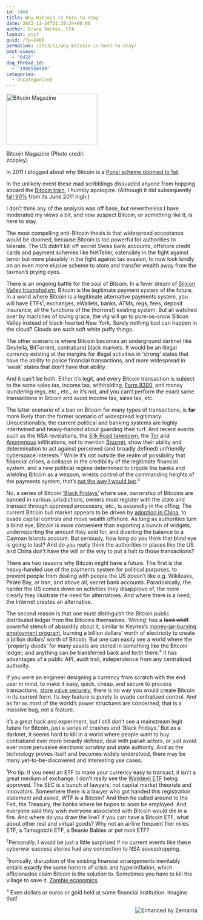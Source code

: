 ```yaml
---
id: 2468
title: Why Bitcoin is here to stay
date: 2013-11-24T21:38:24+00:00
author: Druce Vertes, CFA
layout: post
guid: /?p=2468
permalink: /2013/11/why-bitcoin-is-here-to-stay/
post-views:
  - "6428"
dsq_thread_id:
  - "1996550480"
categories:
  - Uncategorized
---
```

<div style="width: 250px" class="wp-caption alignright">
  <a href="http://www.flickr.com/photos/22823034@N00/7297820998" target="_blank"><img class="zemanta-img-inserted zemanta-img-configured" title="Bitcoin Magazine" alt="Bitcoin Magazine" src="http://farm8.static.flickr.com/7082/7297820998_d94789a144_m.jpg" width="240" height="135" /></a>
  
  <p class="wp-caption-text">
    Bitcoin Magazine (Photo credit: zcopley)
  </p>
</div>

In 2011 I blogged about why Bitcoin is a [Ponzi scheme doomed to fail](/2011/06/the-great-bitcoin-robbery/).

In the unlikely event these mad scribblings dissuaded anyone from hopping aboard the [Bitcoin train](http://bitcoincharts.com/charts/mtgoxUSD#rg730zczsg2011-11-26zeg2013-11-25ztgSzm1g10zm2g25), I humbly apologize. (Although it did subsequently [fall 90%](http://mobilemarketingandtechnology.com/2011/10/19/bitcoin-value-drops-90/) from its June 2011 high.)

I don’t think any of the analysis was off base, but nevertheless I have moderated my views a bit, and now suspect Bitcoin, or something like it, is here to stay.  
<!--more-->

  
The most compelling anti-Bitcoin thesis is that widespread acceptance would be doomed, because Bitcoin is too powerful for authorities to tolerate. The US didn’t kill off secret Swiss bank accounts, offshore credit cards and payment schemes like NetTeller, ostensibly in the fight against terror but more plausibly in the fight against tax evasion, to now look kindly on an even more elusive scheme to store and transfer wealth away from the taxman’s prying eyes.

There is an ongoing battle for the soul of Bitcoin. In a fever dream of [Silicon Valley triumphalism](http://startupboy.com/2013/11/07/bitcoin-the-internet-of-money/), Bitcoin is the legitimate payment system of the future. In a world where Bitcoin is a legitimate alternative payments system, you will have ETFs<sup><small>1</small></sup>, exchanges, eWallets, banks, ATMs, regs, fees, deposit insurance, all the functions of the (horrors!) existing system. But all watched over by machines of loving grace, the vig will go to pure-as-snow Silicon Valley instead of black-hearted New York. Surely nothing bad can happen in the cloud? Clouds are such soft white puffy things.

The other scenario is where Bitcoin becomes an underground darknet like Gnutella, BitTorrent, contraband black markets. It would be an illegal currency existing at the margins for illegal activities in ‘strong’ states that have the ability to police financial transactions, and more widespread in ‘weak’ states that don’t have that ability.

And it can’t be both. Either it’s legit, and every Bitcoin transaction is subject to the same sales tax, income tax, withholding, [Form 8300](http://www.fi-magazine.com/channel/compliance/article/story/2007/02/understanding-the-pesky-form-8300.aspx), anti money laundering regs, etc., etc., or it’s not, and you can’t perform the exact same transactions in Bitcoin and avoid income tax, sales tax, etc.

The latter scenario of a ban on Bitcoin for many types of transactions, is **far** more likely than the former scenario of widespread legitimacy. Unquestionably, the current political and banking systems are highly intertwined and heavy-handed about guarding their turf. And recent events such as the NSA revelations, the [Silk Road takedown](http://www.reuters.com/article/2013/10/02/crime-silkroad-raid-idUSL1N0HS12C20131002), the [Tor](http://www.wired.com/threatlevel/2013/09/freedom-hosting-fbi/) and [Anonymous](http://arstechnica.com/tech-policy/2013/08/fbi-still-needs-hector-sabu-monsegur-sentencing-delayed-again/) infiltrations, not to mention [Stuxnet](http://www.foreignpolicy.com/articles/2013/11/19/stuxnets_secret_twin_iran_nukes_cyber_attack), show their ability and determination to act against perceived (and broadly defined) unfriendly cyberspace interests.<sup><small>2</small></sup> While it’s not outside the realm of possibility that financial crises, a collapse in the credibility of the legitimate financial system, and a new political regime determined to cripple the banks and wielding Bitcoin as a weapon, wrests control of the commanding heights of the payments system, that’s [not the way I would bet](http://www.brainyquote.com/quotes/quotes/d/damonrunyo127472.html).<sup><small>3</small></sup>

No, a series of Bitcoin [‘Black Fridays’](http://www.pokernews.com/news/2012/04/the-black-friday-timeline-one-year-without-online-poker-12445.htm) where use, ownership of Bitcoins are banned in various jurisdictions, owners must register with the state and transact through approved processors, etc., is assuredly in the offing. The current Bitcoin bull market appears to be driven by [adoption in China](http://bits.blogs.nytimes.com/2013/11/19/mapping-bitcoin/?_r=0), to evade capital controls and move wealth offshore. As long as authorities turn a blind eye, Bitcoin is more convenient than exporting a bunch of widgets, underreporting the amount they sold for, and diverting the balance to a Cayman Islands account. But seriously, how long do you think that blind eye is going to last? And do you really think the authorities in places like the US and China don’t have the will or the way to put a halt to those transactions?

There are two reasons why Bitcoin might have a future. The first is the heavy-handed use of the payments system for political purposes, to prevent people from dealing with people the US doesn’t like e.g. Wikileaks, Pirate Bay, or Iran, and above all, secret bank accounts. Paradoxically, the harder the US comes down on activities they disapprove of, the more clearly they illustrate the need for alternatives. And where there is a need, the Internet creates an alternative.

The second reason is that one must distinguish the Bitcoin public distributed ledger from the Bitcoins themselves. ‘Mining’ has a <strike>faint whiff</strike> powerful stench of absurdity about it, similar to Keynes’s [money-jar-burying employment program](http://delong.typepad.com/sdj/2011/08/paul-krugman-reminds-us-of-the-context-of-keyness-bury-banknotes-in-the-ground-and-dig-them-up-discussion.html), burning a billion dollars’ worth of electricity to create a billion dollars’ worth of Bitcoin. But one can easily see a world where the ‘property deeds’ for many assets are stored in something like the Bitcoin ledger, and anything can be transferred back and forth there.<sup><small>4</small></sup> It has advantages of a public API, audit trail, independence from any centralized authority.

If you were an engineer designing a currency from scratch with the end user in mind, to make it easy, quick, cheap, and secure to process transactions, [store value securely](http://www.theguardian.com/technology/2013/nov/27/hard-drive-bitcoin-landfill-site), there is no way you would create Bitcoin in its current form. Its key feature is purely to evade centralized control. And as far as most of the world’s power structures are concerned, that is a massive bug, not a feature.

It’s a great hack and experiment, but I still don’t see a mainstream legit future for Bitcoin, just a series of crashes and ‘Black Fridays.’ But as a darknet, it seems hard to kill in a world where people want to buy contraband ever more broadly defined, deal with pariah actors, or just avoid ever more pervasive electronic scrutiny and state authority. And as the technology proves itself and becomes widely understood, there may be many yet-to-be-discovered and interesting use cases.

<sup><small>1</small></sup>Pro tip: if you need an ETF to make your currency easy to transact, it isn’t a great medium of exchange. I don’t really see the [Winklevii ETF](http://www.sec.gov/Archives/edgar/data/1579346/000119312513279830/d562329ds1.htm) being approved. The SEC is a bunch of lawyers, not capital market theorists and innovators. Somewhere there is a lawyer who got handed this registration statement and asked, WTF is a Bitcoin? And then he called around to the Fed, the Treasury, the banks where he hopes to soon be employed. And everyone said they wish everyone associated with Bitcoin would die in a fire. And where do you draw the line? If you can have a Bitcoin ETF, what about other real and virtual goods? Why not an airline frequent flier miles ETF, a Tamagotchi ETF, a Beanie Babies or pet rock ETF?

<sup><small>2</small></sup>Personally, I would be just a little surprised if no current events like these cyberwar success stories had any connection to NSA eavesdropping.

<sup><small>3</small></sup>Ironically, disruption of the existing financial arrangements inevitably entails exactly the same horrors of crisis and hyperinflation, which afficionados claim Bitcoin is the solution to. Sometimes you have to kill the village to save it. [Zombie economics](http://airshipdaily.com/the-political-economy-of-zombies/).

<sup><small>4</small></sup> Even dollars or euros or gold held at some financial institution. Imagine that!

<div class="zemanta-pixie" style="margin-top: 10px; height: 15px;">
  <a class="zemanta-pixie-a" title="Enhanced by Zemanta" href="http://www.zemanta.com/?px"><img class="zemanta-pixie-img" style="border: none; float: right;" alt="Enhanced by Zemanta" src="http://img.zemanta.com/zemified_h.png?x-id=e0f3e4bb-189b-4b81-ad67-49c756da2d09" /></a>
</div>
